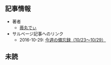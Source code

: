 ## 記事情報
- 著者
	- <a href="https://www.nicovideo.jp/user/7935198" target="_user">苺丸でぃ</a>
- サルベージ記事へのリンク
	- 2016-10-29: <a href="https://mmdblomagasaru.blogspot.com/2025/02/10231029.html" target="_page">今週の備忘録（10/23～10/29）</a>
## 未読
